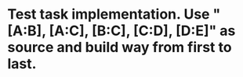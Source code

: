 # Test task implementation. Use "[A:B], [A:C], [B:C], [C:D], [D:E]" as source and build way from first to last.